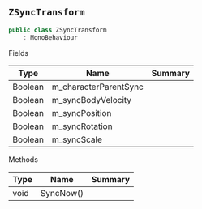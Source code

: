 ## `ZSyncTransform`

```csharp
public class ZSyncTransform
    : MonoBehaviour

```

Fields

| Type | Name | Summary | 
| --- | --- | --- | 
| Boolean | m_characterParentSync |  | 
| Boolean | m_syncBodyVelocity |  | 
| Boolean | m_syncPosition |  | 
| Boolean | m_syncRotation |  | 
| Boolean | m_syncScale |  | 


Methods

| Type | Name | Summary | 
| --- | --- | --- | 
| void | SyncNow() |  | 


